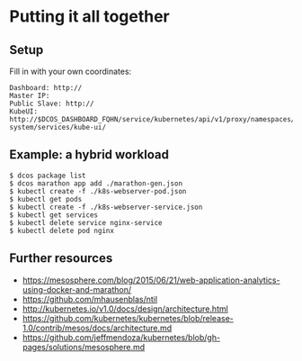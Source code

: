 # Putting it all together

## Setup

Fill in with your own coordinates:

    Dashboard: http://
    Master IP:
    Public Slave: http://
    KubeUI: http://$DCOS_DASHBOARD_FQHN/service/kubernetes/api/v1/proxy/namespaces/kube-system/services/kube-ui/

## Example: a hybrid workload

    $ dcos package list
    $ dcos marathon app add ./marathon-gen.json
    $ kubectl create -f ./k8s-webserver-pod.json
    $ kubectl get pods
    $ kubectl create -f ./k8s-webserver-service.json
    $ kubectl get services
    $ kubectl delete service nginx-service
    $ kubectl delete pod nginx

## Further resources

- https://mesosphere.com/blog/2015/06/21/web-application-analytics-using-docker-and-marathon/
- https://github.com/mhausenblas/ntil
- http://kubernetes.io/v1.0/docs/design/architecture.html
- https://github.com/kubernetes/kubernetes/blob/release-1.0/contrib/mesos/docs/architecture.md
- https://github.com/jeffmendoza/kubernetes/blob/gh-pages/solutions/mesosphere.md
